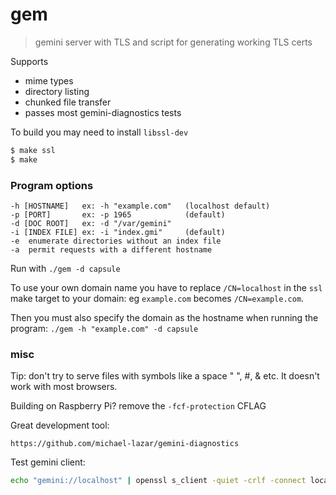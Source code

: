 # gem

> gemini server with TLS and script for generating working TLS certs

Supports 
- mime types
- directory listing
- chunked file transfer
- passes most gemini-diagnostics tests

To build you may need to install `libssl-dev`

```sh
$ make ssl
$ make
```
### Program options
```
-h [HOSTNAME]   ex: -h "example.com"   (localhost default)
-p [PORT]       ex: -p 1965            (default)
-d [DOC ROOT]   ex: -d "/var/gemini"
-i [INDEX FILE] ex: -i "index.gmi"     (default)
-e  enumerate directories without an index file
-a  permit requests with a different hostname
```

Run with `./gem -d capsule`

To use your own domain name you have to replace `/CN=localhost` in the `ssl` make target to your domain: eg `example.com` becomes `/CN=example.com`.

Then you must also specify the domain as the hostname when running the program: `./gem -h "example.com" -d capsule`

### misc

Tip: don't try to serve files with symbols like a space " ", #, & etc. It doesn't work with most browsers.

Building on Raspberry Pi? remove the `-fcf-protection` CFLAG

Great development tool:
```
https://github.com/michael-lazar/gemini-diagnostics
```

Test gemini client:
```sh
echo "gemini://localhost" | openssl s_client -quiet -crlf -connect localhost:1965
```